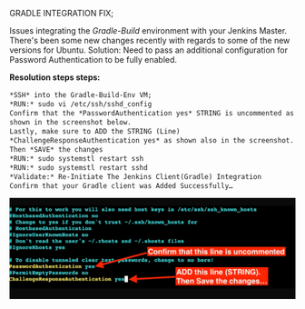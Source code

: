 
GRADLE INTEGRATION FIX;

Issues integrating the *Gradle-Build* environment with your Jenkins Master. 
There's been some new changes recently with regards to some of the new versions for Ubuntu. 
Solution: Need to pass an additional configuration for Password Authentication to be fully enabled. 

**Resolution steps steps:**

```
*SSH* into the Gradle-Build-Env VM;
*RUN:* sudo vi /etc/ssh/sshd_config
Confirm that the *PasswordAuthentication yes* STRING is uncommented as shown in the screenshot below.
Lastly, make sure to ADD the STRING (Line) *ChallengeResponseAuthentication yes* as shown also in the screenshot.
Then *SAVE* the changes
*RUN:* sudo systemstl restart ssh
*RUN:* sudo systemstl restart sshd
*Validate:* Re-Initiate The Jenkins Client(Gradle) Integration
Confirm that your Gradle client was Added Successfully…
```
![alt text](IMG_0409.png)
